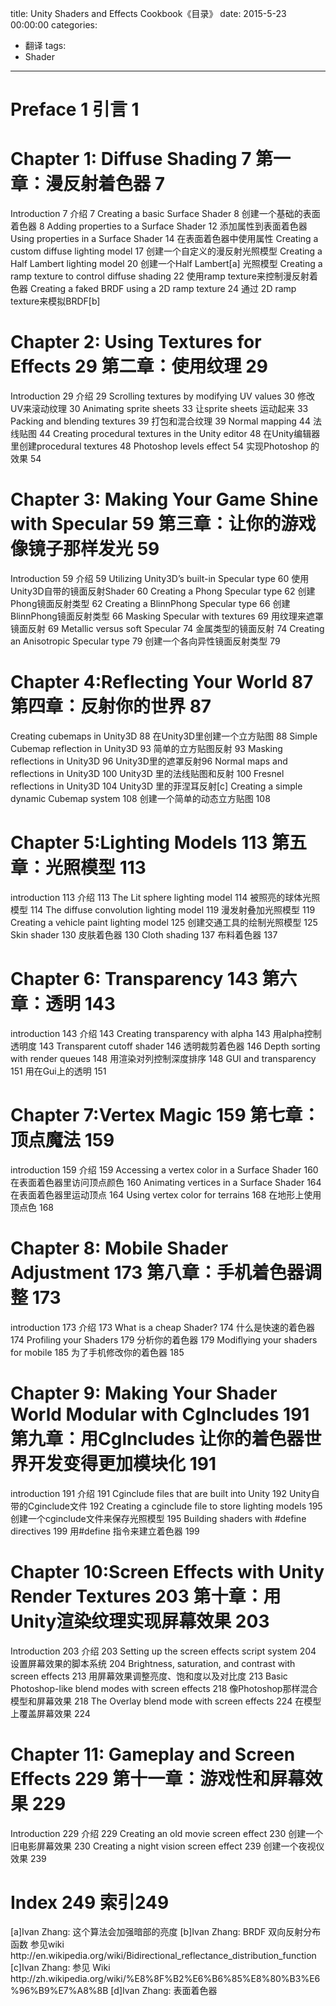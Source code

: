title: Unity Shaders and Effects Cookbook《目录》
date: 2015-5-23 00:00:00
categories:
- 翻译
tags:
- Shader
---

<h1>Preface  1
引言 1</h1>

<h1>Chapter 1: Diffuse Shading  7
第一章：漫反射着色器 7</h1>
Introduction  7
介绍 7
Creating a basic Surface Shader  8
创建一个基础的表面着色器 8
Adding properties to a Surface Shader  12
添加属性到表面着色器
Using properties in a Surface Shader  14
在表面着色器中使用属性
Creating a custom diffuse lighting model  17
创建一个自定义的漫反射光照模型
Creating a Half Lambert lighting model  20
创建一个Half Lambert[a] 光照模型
Creating a ramp texture to control diffuse shading  22
使用ramp texture来控制漫反射着色器
Creating a faked BRDF using a 2D ramp texture  24
通过 2D ramp texture来模拟BRDF[b] 
<h1>Chapter 2: Using Textures for Effects  29
第二章：使用纹理 29</h1>
Introduction  29
介绍 29
Scrolling textures by modifying UV values  30
修改UV来滚动纹理 30
Animating sprite sheets  33
让sprite sheets 运动起来 33
Packing and blending textures  39
打包和混合纹理 39
Normal mapping  44
法线贴图 44
Creating procedural textures in the Unity editor  48
在Unity编辑器里创建procedural textures 48
Photoshop levels effect  54
实现Photoshop 的效果 54

<h1>Chapter 3: Making Your Game Shine with Specular  59
第三章：让你的游戏像镜子那样发光  59</h1>
Introduction  59
介绍 59
Utilizing Unity3D’s built-in Specular type  60
使用Unity3D自带的镜面反射Shader 60
Creating a Phong Specular type  62
创建Phong镜面反射类型 62
Creating a BlinnPhong Specular type  66
创建BlinnPhong镜面反射类型 66
Masking Specular with textures  69
用纹理来遮罩镜面反射 69
Metallic versus soft Specular  74
金属类型的镜面反射 74
Creating an Anisotropic Specular type  79
创建一个各向异性镜面反射类型 79

<h1>Chapter 4:Reflecting Your World 87
第四章：反射你的世界 87</h1>
Creating cubemaps in Unity3D 88
在Unity3D里创建一个立方贴图 88
Simple Cubemap reflection in Unity3D 93
简单的立方贴图反射 93
Masking reflections in Unity3D 96
Unity3D里的遮罩反射96
Normal maps and reflections in Unity3D 100
Unity3D 里的法线贴图和反射 100
Fresnel reflections in Unity3D 104
Unity3D 里的菲涅耳反射[c]
Creating a simple dynamic Cubemap system 108
创建一个简单的动态立方贴图 108

<h1>Chapter 5:Lighting Models 113
第五章：光照模型 113</h1>
introduction 113
介绍 113
The Lit sphere lighting model 114
被照亮的球体光照模型 114
The diffuse convolution lighting model 119
漫发射叠加光照模型 119
Creating a vehicle paint lighting model 125
创建交通工具的绘制光照模型 125
Skin shader 130
皮肤着色器 130
Cloth shading 137
布料着色器 137

<h1>Chapter 6: Transparency 143
第六章：透明 143</h1>
introduction 143
介绍 143
Creating transparency with alpha 143
用alpha控制透明度 143
Transparent cutoff shader 146
透明裁剪着色器 146
Depth sorting with render queues 148
用渲染对列控制深度排序 148
GUI and transparency 151
用在Gui上的透明 151

<h1>Chapter 7:Vertex Magic 159
第七章：顶点魔法 159</h1>
introduction 159
介绍 159
Accessing a vertex color in a Surface Shader 160
在表面着色器里访问顶点颜色 160
Animating vertices in a Surface Shader 164
在表面着色器里运动顶点 164
Using vertex color for terrains 168
在地形上使用顶点色 168

<h1>Chapter 8: Mobile Shader Adjustment 173
第八章：手机着色器调整 173</h1>
introduction 173
介绍 173
What is a cheap Shader? 174
什么是快速的着色器 174
Profiling your Shaders 179
分析你的着色器 179
Modiflying your shaders for mobile 185
为了手机修改你的着色器 185

<h1>Chapter 9: Making Your Shader World Modular with Cglncludes 191
第九章：用Cglncludes 让你的着色器世界开发变得更加模块化 191</h1>
introduction 191
介绍 191
Cginclude files that are built into Unity 192
Unity自带的Cginclude文件 192
Creating a cginclude file to store lighting models 195
创建一个cginclude文件来保存光照模型 195
Building shaders with #define directives 199
用#define 指令来建立着色器 199

<h1>Chapter 10:Screen Effects with Unity Render Textures 203
第十章：用Unity渲染纹理实现屏幕效果 203</h1>
Introduction 203
介绍 203
Setting up the screen effects script system 204
设置屏幕效果的脚本系统 204
Brightness, saturation, and contrast with screen effects 213
用屏幕效果调整亮度、饱和度以及对比度 213
Basic Photoshop-like blend modes with screen effects 218
像Photoshop那样混合模型和屏幕效果 218
The Overlay blend mode with screen effects 224
在模型上覆盖屏幕效果 224

<h1>Chapter 11: Gameplay and Screen Effects 229
第十一章：游戏性和屏幕效果 229</h1>
Introduction 229
介绍 229
Creating an old movie screen effect 230
创建一个旧电影屏幕效果 230
Creating a night vision screen effect 239
创建一个夜视仪效果 239

<h1>Index 249
索引249</h1>
[a]Ivan Zhang:
这个算法会加强暗部的亮度
[b]Ivan Zhang:
BRDF 双向反射分布函数 参见wiki http://en.wikipedia.org/wiki/Bidirectional_reflectance_distribution_function
[c]Ivan Zhang:
参见 Wiki http://zh.wikipedia.org/wiki/%E8%8F%B2%E6%B6%85%E8%80%B3%E6%96%B9%E7%A8%8B
[d]Ivan Zhang:
表面着色器